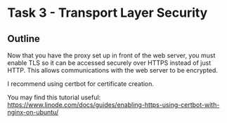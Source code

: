 # Task 3 - Transport Layer Security  
## Outline
Now that you have the proxy set up in front of the web server, you must enable TLS so it can be accessed securely over HTTPS instead of just HTTP. This allows communications with the web server to be encrypted.

I recommend using certbot for certificate creation.

You may find this tutorial useful: <https://www.linode.com/docs/guides/enabling-https-using-certbot-with-nginx-on-ubuntu/>
